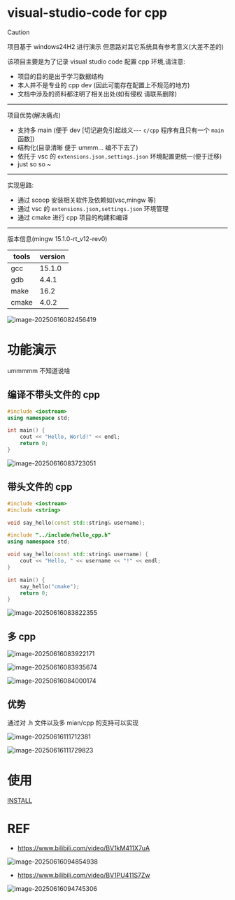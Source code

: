 # visual-studio-code for cpp

> [!CAUTION]
>
> 项目基于 windows24H2 进行演示 但思路对其它系统具有参考意义(大差不差的)

该项目主要是为了记录 visual studio code 配置 cpp 环境,请注意:

- 项目的目的是出于学习数据结构
- 本人并不是专业的 cpp dev (因此可能存在配置上不规范的地方)
- 文档中涉及的资料都注明了相关出处(如有侵权 请联系删除)

---

项目优势(解决痛点)

- 支持多 main (便于 dev [切记避免引起歧义--- `c/cpp` 程序有且只有一个 `main`函数])
- 结构化(目录清晰 便于 ummm... 编不下去了)
- 依托于 vsc 的 `extensions.json,settings.json` 环境配置更统一(便于迁移)
- just so so ~

---

实现思路:

- 通过 scoop 安装相关软件及依赖如(vsc,mingw 等)
- 通过 vsc 的 `extensions.json,settings.json` 环境管理
- 通过 cmake 进行 cpp 项目的构建和编译

---

版本信息(mingw 15.1.0-rt_v12-rev0)

| tools | version |
| ----- | ------- |
| gcc   | 15.1.0  |
| gdb   | 4.4.1   |
| make  | 16.2    |
| cmake | 4.0.2   |

![image-20250616082456419](./assets/image-20250616082456419.png)

# 功能演示

ummmmm 不知道说啥

## 编译不带头文件的 cpp

```cpp
#include <iostream>
using namespace std;

int main() {
    cout << "Hello, World!" << endl;
    return 0;
} 
```

![image-20250616083723051](./assets/image-20250616083723051.png)

## 带头文件的 cpp

```cpp
#include <iostream>
#include <string>

void say_hello(const std::string& username);
```

```cpp
#include "../include/hello_cpp.h"
using namespace std;

void say_hello(const std::string& username) {
    cout << "Hello, " << username << "!" << endl;
}

int main() {
    say_hello("cmake");
    return 0;
} 
```

![image-20250616083822355](./assets/image-20250616083822355.png)

## 多 cpp

![image-20250616083922171](./assets/image-20250616083922171.png)

![image-20250616083935674](./assets/image-20250616083935674.png)

![image-20250616084000174](./assets/image-20250616084000174.png)

## 优势

通过对 .h 文件以及多 mian/cpp 的支持可以实现

![image-20250616111712381](./assets/image-20250616111712381.png)

![image-20250616111729823](./assets/image-20250616111729823.png)

# 使用

[INSTALL ](./INSTALL.md)

# REF

- https://www.bilibili.com/video/BV1kM411X7uA

![image-20250616094854938](./assets/image-20250616094854938.png)

- https://www.bilibili.com/video/BV1PU411S7Zw

![image-20250616094745306](./assets/image-20250616094745306.png)
